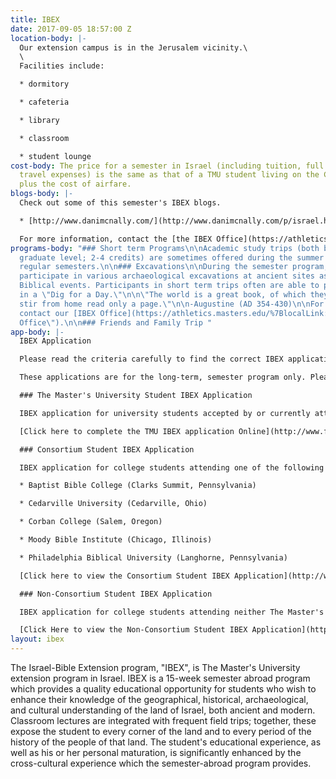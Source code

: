 ```yaml
---
title: IBEX
date: 2017-09-05 18:57:00 Z
location-body: |-
  Our extension campus is in the Jerusalem vicinity.\
  \
  Facilities include:

  * dormitory

  * cafeteria

  * library

  * classroom

  * student lounge
cost-body: The price for a semester in Israel (including tuition, full board and class-related
  travel expenses) is the same as that of a TMU student living on the California campus,
  plus the cost of airfare.
blogs-body: |-
  Check out some of this semester's IBEX blogs.

  * [http://www.danimcnally.com/](http://www.danimcnally.com/p/israel.html)

  For more information, contact the [the IBEX Office](https://athletics.masters.edu/academics/undergraduate/ibex/ibex-office.aspx).
programs-body: "### Short term Programs\n\nAcademic study trips (both bachelors and
  graduate level; 2-4 credits) are sometimes offered during the summer months between
  regular semesters.\n\n### Excavations\n\nDuring the semester program, IBEX students
  participate in various archaeological excavations at ancient sites associated with
  Biblical events. Participants in short term trips often are able to participate
  in a \"Dig for a Day.\"\n\n\"The world is a great book, of which they who never
  stir from home read only a page.\"\n\n-Augustine (AD 354-430)\n\nFor more information,
  contact our [IBEX Office](https://athletics.masters.edu/%7BlocalLink:1924%7D \"IBEX
  Office\").\n\n### Friends and Family Trip "
app-body: |-
  IBEX Application

  Please read the criteria carefully to find the correct IBEX application that fits your academic situation. This program is open to undergraduate college students of sophomore standing or higher only.

  These applications are for the long-term, semester program only. Please [contact the IBEX Office](https://athletics.masters.edu/%7BlocalLink:1924%7D "IBEX Office") for information on short-term trips.

  ### The Master's University Student IBEX Application

  IBEX application for university students accepted by or currently attending The Master's University

  [Click here to complete the TMU IBEX application Online](http://www.formstack.com/forms/masters-Ibex_Application)

  ### Consortium Student IBEX Application

  IBEX application for college students attending one of the following colleges:

  * Baptist Bible College (Clarks Summit, Pennsylvania)

  * Cedarville University (Cedarville, Ohio)

  * Corban College (Salem, Oregon)

  * Moody Bible Institute (Chicago, Illinois)

  * Philadelphia Biblical University (Langhorne, Pennsylvania)

  [Click here to view the Consortium Student IBEX Application](http://www2.masters.edu/w/GetHostedFile.ashx?Consortium_Application.pdf&Id=9)

  ### Non-Consortium Student IBEX Application

  IBEX application for college students attending neither The Master's University nor an IBEX consortium college (see above).

  [Click Here to view the Non-Consortium Student IBEX Application](http://www2.masters.edu/w/GetHostedFile.ashx?Non-Consortium\+Application.pdf&Id=10)
layout: ibex
---
```


The Israel-Bible Extension program, "IBEX", is The Master's University extension program in Israel. IBEX is a 15-week semester abroad program which provides a quality educational opportunity for students who wish to enhance their knowledge of the geographical, historical, archaeological, and cultural understanding of the land of Israel, both ancient and modern. Classroom lectures are integrated with frequent field trips; together, these expose the student to every corner of the land and to every period of the history of the people of that land. The student's educational experience, as well as his or her personal maturation, is significantly enhanced by the cross-cultural experience which the semester-abroad program provides.